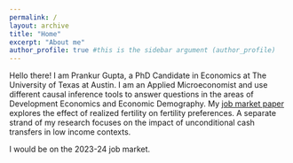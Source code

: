 ```yaml
---
permalink: /
layout: archive
title: "Home"
excerpt: "About me"
author_profile: true #this is the sidebar argument (author_profile)
---
```



Hello there! I am Prankur Gupta, a PhD Candidate in Economics at The University of Texas at Austin. I am an Applied Microeconomist and use different causal inference tools to answer questions in the areas of Development Economics and Economic Demography. My <a href="https://raw.githubusercontent.com/prankur432/public-docs/main/DesiredFertility_Gupta_JMP.pdf" target="_blank" rel="noopener noreferrer">job market paper</a> explores the effect of realized fertility on fertility preferences. A separate strand of my research focuses on the impact of unconditional cash transfers in low income contexts.

I would be on the 2023-24 job market.


